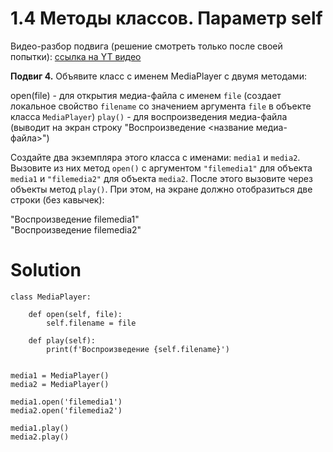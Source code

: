 # 1.4 Методы классов. Параметр self

Видео-разбор подвига (решение смотреть только после своей
попытки): [ссылка на YT видео](https://youtu.be/AbMOpQSt1fA)

**Подвиг 4.** Объявите класс с именем MediaPlayer с двумя
методами:

open(file) - для открытия медиа-файла с именем `file`
(создает локальное свойство `filename` со значением
аргумента `file` в объекте класса `MediaPlayer`)
`play()` - для воспроизведения медиа-файла (выводит
на экран строку "Воспроизведение <название медиа-файла>")

Создайте два экземпляра этого класса с именами: 
`media1` и `media2`. Вызовите из них метод `open()`
с аргументом `"filemedia1"` для объекта `media1` и 
`"filemedia2"` для объекта `media2`. После этого вызовите
через объекты метод `play()`. При этом, на экране должно 
отобразиться две строки (без кавычек):

"Воспроизведение filemedia1"\
"Воспроизведение filemedia2"

# Solution

```
class MediaPlayer:
    
    def open(self, file):
        self.filename = file

    def play(self):
        print(f'Воспроизведение {self.filename}')


media1 = MediaPlayer()
media2 = MediaPlayer()

media1.open('filemedia1')
media2.open('filemedia2')

media1.play()
media2.play()
```
